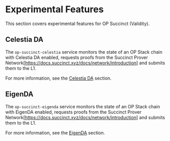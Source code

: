 # Experimental Features

This section covers experimental features for OP Succinct (Validity).

## Celestia DA

The `op-succinct-celestia` service monitors the state of an OP Stack chain with Celestia DA enabled, requests proofs from the Succinct Prover Network[https://docs.succinct.xyz/docs/network/introduction] and submits them to the L1.

For more information, see the [Celestia DA](./celestia.md) section.

## EigenDA

The `op-succinct-eigenda` service monitors the state of an OP Stack chain with EigenDA enabled, requests proofs from the Succinct Prover Network[https://docs.succinct.xyz/docs/network/introduction] and submits them to the L1.

For more information, see the [EigenDA](./eigenda.md) section.
